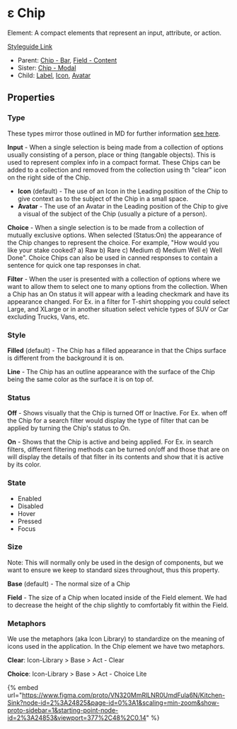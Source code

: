 # ε Chip

Element: A compact elements that represent an input, attribute, or action.

[Styleguide Link](https://zpl.io/ble1PwG)

* Parent: [Chip - Bar](chip-bar.md), [Field - Content](../field/field-content.md)
* Sister: [Chip - Modal](chip-modal.md)
* Child: [Label](../label.md), [Icon](../icon.md), [Avatar](../avatar/)

## Properties

### Type

These types mirror those outlined in MD for further information [see here](https://material.io/components/chips#types).

**Input** - When a single selection is being made from a collection of options usually consisting of a person, place or thing (tangable objects). This is used to represent complex info in a compact format. These Chips can be added to a collection and removed from the collection using th "clear" icon on the right side of the Chip.

* **Icon** (default) - The use of an Icon in the Leading position of the Chip to give context as to the subject of the Chip in a small space.
* **Avatar** - The use of an Avatar in the Leading position of the Chip to give a visual of the subject of the Chip (usually a picture of a person).

**Choice** - When a single selection is to be made from a collection of mutually exclusive options. When selected (Status:On) the appearance of the Chip changes to represent the choice. For example, "How would you like your stake cooked? a) Raw b) Rare c) Medium d) Medium Well e) Well Done". Choice Chips can also be used in canned responses to contain a sentence for quick one tap responses in chat.

**Filter** - When the user is presented with a collection of options where we want to allow them to select one to many options from the collection. When a Chip has an On status it will appear with a leading checkmark and have its appearance changed. For Ex. in a filter for T-shirt shopping you could select Large, and XLarge or in another situation select vehicle types of SUV or Car excluding Trucks, Vans, etc.

### Style

**Filled** (default) - The Chip has a filled appearance in that the Chips surface is different from the background it is on.

**Line** - The Chip has an outline appearance with the surface of the Chip being the same color as the surface it is on top of.

### Status

**Off** - Shows visually that the Chip is turned Off or Inactive. For Ex. when off the Chip for a search filter would display the type of filter that can be applied by turning the Chip's status to On.

**On** - Shows that the Chip is active and being applied. For Ex. in search filters, different filtering methods can be turned on/off and those that are on will display the details of that filter in its contents and show that it is active by its color.

### State

* Enabled
* Disabled
* Hover
* Pressed
* Focus

### Size

Note: This will normally only be used in the design of components, but we want to ensure we keep to standard sizes throughout, thus this property.

**Base** (default) - The normal size of a Chip

**Field** - The size of a Chip when located inside of the Field element. We had to decrease the height of the chip slightly to comfortably fit within the Field.

### Metaphors

We use the metaphors (aka Icon Library) to standardize on the meaning of icons used in the application. In the Chip element we have two metaphors.

**Clear**: Icon-Library > Base > Act - Clear

**Choice**: Icon-Library > Base > Act - Choice Lite

{% embed url="https://www.figma.com/proto/VN320MmRlLNR0UmdFula6N/Kitchen-Sink?node-id=2%3A24825&page-id=0%3A1&scaling=min-zoom&show-proto-sidebar=1&starting-point-node-id=2%3A24853&viewport=377%2C48%2C0.14" %}
